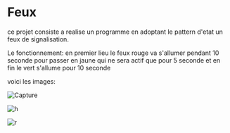 # Feux
ce  projet consiste a realise un  programme  en adoptant le pattern d'etat un  feux de signalisation.

Le fonctionnement: en premier lieu  le feux rouge va s'allumer pendant 10 seconde pour passer en jaune qui ne 
sera actif que pour 5 seconde et en fin le vert s'allume pour 10 seconde


voici les images:

![Capture](https://user-images.githubusercontent.com/48700197/56663121-9eb7e680-66a5-11e9-987a-318b21dbe062.PNG)


![h](https://user-images.githubusercontent.com/48700197/56663127-a1b2d700-66a5-11e9-827e-5d301e480dec.PNG)


![r](https://user-images.githubusercontent.com/48700197/56663133-a5465e00-66a5-11e9-9bc3-7e6fd2dd6a07.PNG)
